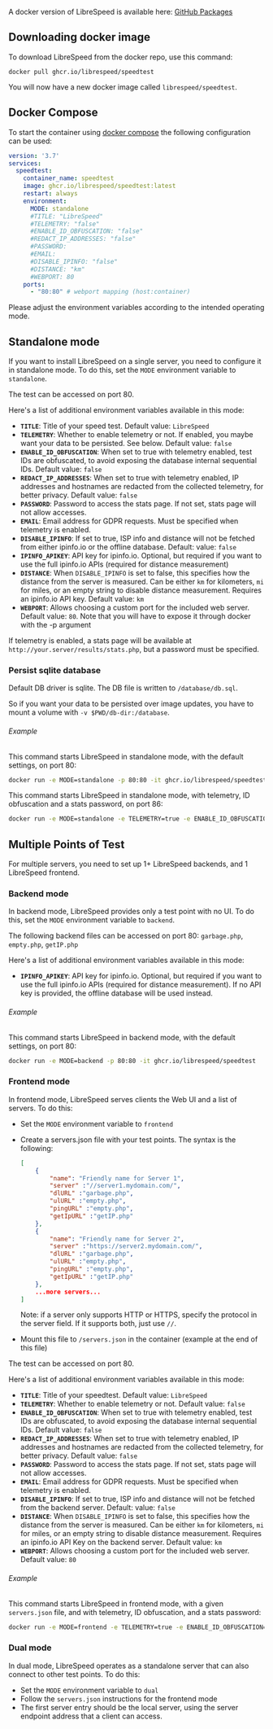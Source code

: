 A docker version of LibreSpeed is available here: [GitHub Packages](https://github.com/librespeed/speedtest/pkgs/container/speedtest)

## Downloading docker image

To download LibreSpeed from the docker repo, use this command:

```
docker pull ghcr.io/librespeed/speedtest
```

You will now have a new docker image called `librespeed/speedtest`.

## Docker Compose

To start the container using [docker compose](https://docs.docker.com/compose/) the following configuration can be used:

```yml
version: '3.7'
services:
  speedtest:
    container_name: speedtest
    image: ghcr.io/librespeed/speedtest:latest
    restart: always
    environment:
      MODE: standalone
      #TITLE: "LibreSpeed"
      #TELEMETRY: "false"
      #ENABLE_ID_OBFUSCATION: "false"
      #REDACT_IP_ADDRESSES: "false"
      #PASSWORD:
      #EMAIL:
      #DISABLE_IPINFO: "false"
      #DISTANCE: "km"
      #WEBPORT: 80
    ports:
      - "80:80" # webport mapping (host:container)
```

Please adjust the environment variables according to the intended operating mode.

## Standalone mode

If you want to install LibreSpeed on a single server, you need to configure it in standalone mode. To do this, set the `MODE` environment variable to `standalone`.

The test can be accessed on port 80.

Here's a list of additional environment variables available in this mode:

* __`TITLE`__: Title of your speed test. Default value: `LibreSpeed`
* __`TELEMETRY`__: Whether to enable telemetry or not. If enabled, you maybe want your data to be persisted. See below. Default value: `false`
* __`ENABLE_ID_OBFUSCATION`__: When set to true with telemetry enabled, test IDs are obfuscated, to avoid exposing the database internal sequential IDs. Default value: `false`
* __`REDACT_IP_ADDRESSES`__: When set to true with telemetry enabled, IP addresses and hostnames are redacted from the collected telemetry, for better privacy. Default value: `false`
* __`PASSWORD`__: Password to access the stats page. If not set, stats page will not allow accesses.
* __`EMAIL`__: Email address for GDPR requests. Must be specified when telemetry is enabled.
* __`DISABLE_IPINFO`__: If set to true, ISP info and distance will not be fetched from either ipinfo.io or the offline database. Default: value: `false`
* __`IPINFO_APIKEY`__: API key for ipinfo.io. Optional, but required if you want to use the full ipinfo.io APIs (required for distance measurement)
* __`DISTANCE`__: When `DISABLE_IPINFO` is set to false, this specifies how the distance from the server is measured. Can be either `km` for kilometers, `mi` for miles, or an empty string to disable distance measurement. Requires an ipinfo.io API key. Default value: `km`
* __`WEBPORT`__: Allows choosing a custom port for the included web server. Default value: `80`. Note that you will have to expose it through docker with the -p argument

If telemetry is enabled, a stats page will be available at `http://your.server/results/stats.php`, but a password must be specified.

### Persist sqlite database

Default DB driver is sqlite. The DB file is written to `/database/db.sql`.

So if you want your data to be persisted over image updates, you have to mount a volume with `-v $PWD/db-dir:/database`.

###### Example

This command starts LibreSpeed in standalone mode, with the default settings, on port 80:

```bash
docker run -e MODE=standalone -p 80:80 -it ghcr.io/librespeed/speedtest
```

This command starts LibreSpeed in standalone mode, with telemetry, ID obfuscation and a stats password, on port 86:

```bash
docker run -e MODE=standalone -e TELEMETRY=true -e ENABLE_ID_OBFUSCATION=true -e PASSWORD="yourPasswordHere" -e WEBPORT=86 -p 86:86 -v $PWD/db-dir/:/database -it ghcr.io/librespeed/speedtest
```

## Multiple Points of Test

For multiple servers, you need to set up 1+ LibreSpeed backends, and 1 LibreSpeed frontend.

### Backend mode

In backend mode, LibreSpeed provides only a test point with no UI. To do this, set the `MODE` environment variable to `backend`.

The following backend files can be accessed on port 80: `garbage.php`, `empty.php`, `getIP.php`

Here's a list of additional environment variables available in this mode:

* __`IPINFO_APIKEY`__: API key for ipinfo.io. Optional, but required if you want to use the full ipinfo.io APIs (required for distance measurement). If no API key is provided, the offline database will be used instead.

###### Example

This command starts LibreSpeed in backend mode, with the default settings, on port 80:

```bash
docker run -e MODE=backend -p 80:80 -it ghcr.io/librespeed/speedtest
```

### Frontend mode

In frontend mode, LibreSpeed serves clients the Web UI and a list of servers. To do this:

* Set the `MODE` environment variable to `frontend`
* Create a servers.json file with your test points. The syntax is the following:

    ```json
    [
        {
            "name": "Friendly name for Server 1",
            "server" :"//server1.mydomain.com/",
            "dlURL" :"garbage.php",
            "ulURL" :"empty.php",
            "pingURL" :"empty.php",
            "getIpURL" :"getIP.php"
        },
        {
            "name": "Friendly name for Server 2",
            "server" :"https://server2.mydomain.com/",
            "dlURL" :"garbage.php",
            "ulURL" :"empty.php",
            "pingURL" :"empty.php",
            "getIpURL" :"getIP.php"
        },
        ...more servers...
    ]
    ```

    Note: if a server only supports HTTP or HTTPS, specify the protocol in the server field. If it supports both, just use `//`.
* Mount this file to `/servers.json` in the container (example at the end of this file)

The test can be accessed on port 80.

Here's a list of additional environment variables available in this mode:

* __`TITLE`__: Title of your speedtest. Default value: `LibreSpeed`
* __`TELEMETRY`__: Whether to enable telemetry or not. Default value: `false`
* __`ENABLE_ID_OBFUSCATION`__: When set to true with telemetry enabled, test IDs are obfuscated, to avoid exposing the database internal sequential IDs. Default value: `false`
* __`REDACT_IP_ADDRESSES`__: When set to true with telemetry enabled, IP addresses and hostnames are redacted from the collected telemetry, for better privacy. Default value: `false`
* __`PASSWORD`__: Password to access the stats page. If not set, stats page will not allow accesses.
* __`EMAIL`__: Email address for GDPR requests. Must be specified when telemetry is enabled.
* __`DISABLE_IPINFO`__: If set to true, ISP info and distance will not be fetched from the backend server. Default: value: `false`
* __`DISTANCE`__: When `DISABLE_IPINFO` is set to false, this specifies how the distance from the server is measured. Can be either `km` for kilometers, `mi` for miles, or an empty string to disable distance measurement. Requires an ipinfo.io API Key on the backend server. Default value: `km`
* __`WEBPORT`__: Allows choosing a custom port for the included web server. Default value: `80`

###### Example

This command starts LibreSpeed in frontend mode, with a given `servers.json` file, and with telemetry, ID obfuscation, and a stats password:

```bash
docker run -e MODE=frontend -e TELEMETRY=true -e ENABLE_ID_OBFUSCATION=true -e PASSWORD="yourPasswordHere" -v $(pwd)/servers.json:/servers.json -p 80:80 -it ghcr.io/librespeed/speedtest
```

### Dual mode

In dual mode, LibreSpeed operates as a standalone server that can also connect to other test points.
To do this:

* Set the `MODE` environment variable to `dual`
* Follow the `servers.json` instructions for the frontend mode
* The first server entry should be the local server, using the server endpoint address that a client can access.
